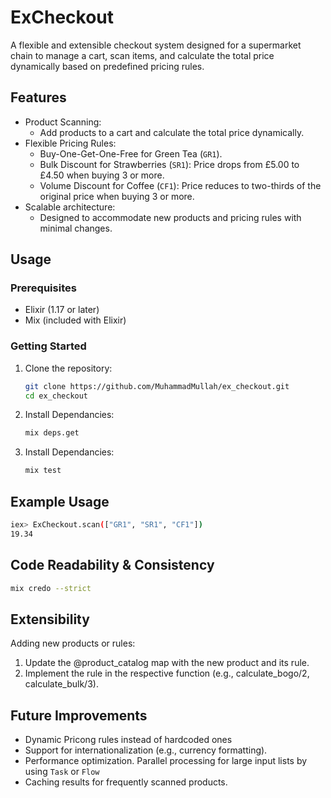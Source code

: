 # ExCheckout

A flexible and extensible checkout system designed for a supermarket chain to manage a cart, scan items, and calculate the total price dynamically based on predefined pricing rules.

## Features

- Product Scanning:
  - Add products to a cart and calculate the total price dynamically.
- Flexible Pricing Rules:
  - Buy-One-Get-One-Free for Green Tea (`GR1`).
  - Bulk Discount for Strawberries (`SR1`): Price drops from £5.00 to £4.50 when buying 3 or more.
  - Volume Discount for Coffee (`CF1`): Price reduces to two-thirds of the original price when buying 3 or more.
- Scalable architecture:
  - Designed to accommodate new products and pricing rules with minimal changes.

## Usage

### Prerequisites

- Elixir (1.17 or later)
- Mix (included with Elixir)

### Getting Started

1. Clone the repository:
   ```bash
   git clone https://github.com/MuhammadMullah/ex_checkout.git
   cd ex_checkout

2. Install Dependancies:
   ```bash
   mix deps.get

3. Install Dependancies:
   ```bash
   mix test

## Example Usage

  ```bash
  iex> ExCheckout.scan(["GR1", "SR1", "CF1"])
  19.34
  ```
## Code Readability & Consistency
  ```bash
  mix credo --strict
  ```
  
## Extensibility
Adding new products or rules:

1. Update the @product_catalog map with the new product and its rule.
2. Implement the rule in the respective function (e.g., calculate_bogo/2, calculate_bulk/3).

## Future Improvements
- Dynamic Pricong rules instead of hardcoded ones
- Support for internationalization (e.g., currency formatting).
- Performance optimization. Parallel processing for large input lists by using `Task` or `Flow`
- Caching results for frequently scanned products.